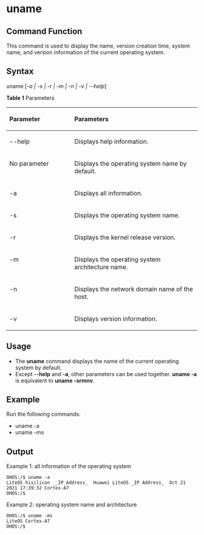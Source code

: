 # uname

## Command Function<a name="section107697383115"></a>

This command is used to display the name, version creation time, system name, and version information of the current operating system.

## Syntax<a name="section162824341116"></a>

uname \[_-a | -s | -r | -m | -n | -v | --help_\]

**Table  1**  Parameters

<a name="table909mcpsimp"></a>
<table><thead align="left"><tr id="row914mcpsimp"><th class="cellrowborder" valign="top" width="33.989999999999995%" id="mcps1.2.3.1.1"><p id="p916mcpsimp"><a name="p916mcpsimp"></a><a name="p916mcpsimp"></a>Parameter</p>
</th>
<th class="cellrowborder" valign="top" width="66.01%" id="mcps1.2.3.1.2"><p id="p918mcpsimp"><a name="p918mcpsimp"></a><a name="p918mcpsimp"></a>Parameters</p>
</th>
</tr>
</thead>
<tbody><tr id="row7659172561412"><td class="cellrowborder" valign="top" width="33.989999999999995%" headers="mcps1.2.3.1.1 "><p id="p9648112519147"><a name="p9648112519147"></a><a name="p9648112519147"></a>--help</p>
</td>
<td class="cellrowborder" valign="top" width="66.01%" headers="mcps1.2.3.1.2 "><p id="p1664862551411"><a name="p1664862551411"></a><a name="p1664862551411"></a>Displays help information.</p>
</td>
</tr>
<tr id="row365962510147"><td class="cellrowborder" valign="top" width="33.989999999999995%" headers="mcps1.2.3.1.1 "><p id="p26489259149"><a name="p26489259149"></a><a name="p26489259149"></a>No parameter</p>
</td>
<td class="cellrowborder" valign="top" width="66.01%" headers="mcps1.2.3.1.2 "><p id="p186484252141"><a name="p186484252141"></a><a name="p186484252141"></a>Displays the operating system name by default.</p>
</td>
</tr>
<tr id="row12659142511413"><td class="cellrowborder" valign="top" width="33.989999999999995%" headers="mcps1.2.3.1.1 "><p id="p156481253140"><a name="p156481253140"></a><a name="p156481253140"></a>-a</p>
</td>
<td class="cellrowborder" valign="top" width="66.01%" headers="mcps1.2.3.1.2 "><p id="p864872512145"><a name="p864872512145"></a><a name="p864872512145"></a>Displays all information.</p>
</td>
</tr>
<tr id="row365917254143"><td class="cellrowborder" valign="top" width="33.989999999999995%" headers="mcps1.2.3.1.1 "><p id="p136481625131417"><a name="p136481625131417"></a><a name="p136481625131417"></a>-s</p>
</td>
<td class="cellrowborder" valign="top" width="66.01%" headers="mcps1.2.3.1.2 "><p id="p1064852514149"><a name="p1064852514149"></a><a name="p1064852514149"></a>Displays the operating system name.</p>
</td>
</tr>
<tr id="row196591425101413"><td class="cellrowborder" valign="top" width="33.989999999999995%" headers="mcps1.2.3.1.1 "><p id="p364814255144"><a name="p364814255144"></a><a name="p364814255144"></a>-r</p>
</td>
<td class="cellrowborder" valign="top" width="66.01%" headers="mcps1.2.3.1.2 "><p id="p1564872515145"><a name="p1564872515145"></a><a name="p1564872515145"></a>Displays the kernel release version.</p>
</td>
</tr>
<tr id="row10659202591419"><td class="cellrowborder" valign="top" width="33.989999999999995%" headers="mcps1.2.3.1.1 "><p id="p11648162520146"><a name="p11648162520146"></a><a name="p11648162520146"></a>-m</p>
</td>
<td class="cellrowborder" valign="top" width="66.01%" headers="mcps1.2.3.1.2 "><p id="p136489251143"><a name="p136489251143"></a><a name="p136489251143"></a>Displays the operating system architecture name.</p>
</td>
</tr>
<tr id="row126582025111417"><td class="cellrowborder" valign="top" width="33.989999999999995%" headers="mcps1.2.3.1.1 "><p id="p13648102551411"><a name="p13648102551411"></a><a name="p13648102551411"></a>-n</p>
</td>
<td class="cellrowborder" valign="top" width="66.01%" headers="mcps1.2.3.1.2 "><p id="p6648132512141"><a name="p6648132512141"></a><a name="p6648132512141"></a>Displays the network domain name of the host.</p>
</td>
</tr>
<tr id="row3658925151415"><td class="cellrowborder" valign="top" width="33.989999999999995%" headers="mcps1.2.3.1.1 "><p id="p9648152501414"><a name="p9648152501414"></a><a name="p9648152501414"></a>-v</p>
</td>
<td class="cellrowborder" valign="top" width="66.01%" headers="mcps1.2.3.1.2 "><p id="p46489250149"><a name="p46489250149"></a><a name="p46489250149"></a>Displays version information.</p>
</td>
</tr>
</tbody>
</table>

## Usage<a name="section2652124861114"></a>

-   The  **uname**  command displays the name of the current operating system by default.
-   Except  **--help**  and  **-a**, other parameters can be used together.  **uname -a**  is equivalent to  **uname -srmnv**.

## Example<a name="section0107995132"></a>

Run the following commands:

-   uname -a
-   uname -ms

## Output<a name="section1215113245511"></a>

Example 1: all information of the operating system

```
OHOS:/$ uname -a
LiteOS hisilicon  _IP Address_  Huawei LiteOS _IP Address_  Oct 21 2021 17:39:32 Cortex-A7
OHOS:/$
```

Example 2: operating system name and architecture

```
OHOS:/$ uname -ms
LiteOS Cortex-A7
OHOS:/$
```

